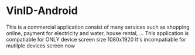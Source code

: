 # VinID-Android
This is a commercial application consist of many services such as shopping online, payment for electricity and water, house rental, ...
This application is compatiable for ONLY device screen size 1080x1920
It's incompatiable for mutilple devices screen now

